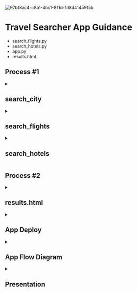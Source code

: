 ![97bf8ac4-c8a1-4bc1-811d-1d8d41459f5b](https://github.com/shouldbeclaudio/TravelSearcher_Project/assets/44953699/20a1627c-83db-4089-966b-fd530031d1e9)

# Travel Searcher App Guidance

- search_flights.py
- search_hotels.py
- app.py
- results.html

## Process #1

<details>
<summary><h2>search_city</h2></summary>

  - In function city_name, i made a API connection to retrieve the IATA airport codes to be able to search for city names to merge
    with hotel search and make a unique search by city name

  - def search_city "flight's"

         def search_city(city_name):
            url = "https://skyscanner-api.p.rapidapi.com/v3/geo/hierarchy/flights/en-US"

        headers = {
        "X-RapidAPI-Key": "81d929c401msh55db1148647344cp1f1e2djsnd3e37a9caf26",
        "X-RapidAPI-Host": "skyscanner-api.p.rapidapi.com"
         }

        response = requests.get(url, headers=headers)
        data = json.loads(response.text)

        places = data['places']

        for place_id, place_data in places.items():
            if place_data['name'].lower() == city_name.lower():
               entity_id = place_id
               iata = place_data.get('iata')
               return entity_id, iata
        return None, None

    - def search_city "Hotel's"

          def search_city(city_name):
              url = "https://skyscanner-api.p.rapidapi.com/v3/geo/hierarchy/flights/en-US"

             headers = {
                         "X-RapidAPI-Key": "81d929c401msh55db1148647344cp1f1e2djsnd3e37a9caf26",
                         "X-RapidAPI-Host": "skyscanner-api.p.rapidapi.com"
                       }

            response = requests.get(url, headers=headers)
            data = json.loads(response.text)

            places = data['places']

          for place_id, place_data in places.items():
                 if place_data['name'].lower() == city_name.lower():
                    entity_id = place_id
                    return entity_id

          return None
      
  
</details>

<details>
<summary><h2>search_flights</h2></summary>

   - In function search_flights, i made a API connection and made some setup's for flights search:

    def search_flights(departure_date, return_date, origin, destination, adults, min_price, max_price, limit=5):
                       origin_entity_id, origin_iata = search_city(origin)
                       destination_entity_id, destination_iata = search_city(destination)

    if origin_entity_id is None:
        print(f"Origin city '{origin}' not found.")
        return None

    if destination_entity_id is None:
        print(f"Destination city '{destination}' not found.")
        return None

    url = "https://skyscanner-api.p.rapidapi.com/v3e/flights/live/search/synced"

    payload = {
        "query": {
            "market": "PT",
            "locale": "pt-PT",
            "currency": "EUR",
            "queryLegs": [
                {
                    "originPlaceId": {"iata": origin_iata},
                    "destinationPlaceId": {"iata": destination_iata},
                    "date": {
                        "year": int(departure_date.split('-')[0]),
                        "month": int(departure_date.split('-')[1]),
                        "day": int(departure_date.split('-')[2])
                    }
                },
                {
                    "originPlaceId": {"iata": destination_iata},
                    "destinationPlaceId": {"iata": origin_iata},
                    "date": {
                        "year": int(return_date.split('-')[0]),
                        "month": int(return_date.split('-')[1]),
                        "day": int(return_date.split('-')[2])
                    }
                }
            ],
            "cabinClass": "CABIN_CLASS_ECONOMY",
            "adults": adults,
            "childrenAges": [0]
        }
    }

    headers = {
        "content-type": "application/json",
        "X-RapidAPI-Key": "81d929c401msh55db1148647344cp1f1e2djsnd3e37a9caf26",
        "X-RapidAPI-Host": "skyscanner-api.p.rapidapi.com"
    }

    response = requests.post(url, json=payload, headers=headers)
    print("Response:", response.status_code)
    print("Response Content:", response.content)

    flight_details = []    
    
    min_price = float(min_price)
    max_price = float(max_price)
    
    if response.status_code == 200:
        itineraries = response.json().get("content", {}).get("results", {}).get("itineraries", {})
        if itineraries:
            flight_details = []
            for itinerary_id, itinerary_info in itineraries.items():
                pricing_options = itinerary_info.get("pricingOptions", [])
                for pricing_option in pricing_options:
                    price = pricing_option.get("price", {}).get("amount")
                    if price and min_price <= float(price) <= max_price:
                        outbound_date = departure_date
                        inbound_date = return_date
                        outbound_origin = origin
                        outbound_destination = destination
                        inbound_origin = destination
                        inbound_destination = origin

                        flight_details.append([
                            outbound_date,
                            outbound_origin,
                            outbound_destination,
                            inbound_date,
                            inbound_origin,
                            inbound_destination,
                            price
                        ])

    if flight_details:
        flight_df = pd.DataFrame(flight_details, columns=[
            "Outbound Date",
            "Outbound Origin",
            "Outbound Destination",
            "Inbound Date",
            "Inbound Origin",
            "Inbound Destination",
            "Price"
        ])
        flight_df["Outbound Date"] = pd.to_datetime(flight_df["Outbound Date"])
        flight_df["Inbound Date"] = pd.to_datetime(flight_df["Inbound Date"])

        if not flight_df.empty:
            flight_df["Outbound Date"] = pd.to_datetime(flight_df["Outbound Date"])
            flight_df["Inbound Date"] = pd.to_datetime(flight_df["Inbound Date"])

            return flight_df
        else:
            print("No flights found.")
            return pd.DataFrame()
     
</details>

<details>
<summary><h2>search_hotels</h2></summary>

   - In function search_hotels, i made a API connection and made some setup's for hotels search:

    def search_hotels(city_name, inbound_date, outbound_date, num_rooms, num_people, market, min_price=None, max_price=None, limit=None):
                      entity_id = search_city(city_name)

    if entity_id is None:
        print("City not found.")
        return None

    url = "https://skyscanner-api.p.rapidapi.com/v3e/hotels/live/search/create"

    payload = {
        "query": {
            "market": "PT",
            "locale": "pt-PT",
            "currency": "EUR",
            "adults": num_people,
            "placeId": {"entityId": entity_id},
            "checkInDate": {
                "year": inbound_date.year,
                "month": inbound_date.month,
                "day": inbound_date.day
            },
            "checkOutDate": {
                "year": outbound_date.year,
                "month": outbound_date.month,
                "day": outbound_date.day
            },
            "rooms": num_rooms,
            "sortBy": "RELEVANCE_DESC"
        }
    }

    if min_price is not None:
        payload["query"]["priceRange"] = {"min": min_price}
    if max_price is not None:
        payload["query"]["priceRange"] = {"max": max_price}
    if min_price is not None and max_price is not None:
        payload["query"]["priceRange"] = {"min": min_price, "max": max_price}

    headers = {
        "content-type": "application/json",
        "X-RapidAPI-Key": "81d929c401msh55db1148647344cp1f1e2djsnd3e37a9caf26",
        "X-RapidAPI-Host": "skyscanner-api.p.rapidapi.com"
    }

    response = requests.post(url, json=payload, headers=headers)
    data = json.loads(response.text)

    if limit is not None and len(data["content"]["results"]["hotels"]) > limit:
        data["content"]["results"]["hotels"] = data["content"]["results"]["hotels"][:limit]

    return data

</details>

## Process #2

<details>
<summary><h2>results.html</h2></summary>

  - Flight Search

            function sortFlightTable() {
            const flightTable = document.getElementById('flight-table');
            const sortOption = document.getElementById('flight-sort').value;
            const rows = Array.from(flightTable.getElementsByTagName('tr')).slice(1);
            rows.sort((a, b) => {
                const aPrice = parseFloat(a.getElementsByTagName('td')[6].innerText);
                const bPrice = parseFloat(b.getElementsByTagName('td')[6].innerText);
                if (sortOption === 'price-low-high') {
                    return aPrice - bPrice;
                } else {
                    return bPrice - aPrice;
                }
            });
            rows.forEach(row => flightTable.appendChild(row));
        }

   - Hotel Search

              function sortHotelTable() {
            const hotelTable = document.getElementById('hotel-table');
            const sortOption = document.getElementById('hotel-sort').value;
            const rows = Array.from(hotelTable.getElementsByTagName('tr')).slice(1);
            rows.sort((a, b) => {
                const aPrice = parseFloat(a.getElementsByTagName('td')[4].innerText);
                const bPrice = parseFloat(b.getElementsByTagName('td')[4].innerText);
                if (sortOption === 'price-low-high') {
                    return aPrice - bPrice;
                } else {
                    return bPrice - aPrice;
                }
            });
            rows.forEach(row => hotelTable.appendChild(row));

         }


   - Hotel Histogram

    function generateHotelPriceHistogram(data, chartId, chosenPrice) {
        const bucketSize = 30;
        const minPrice = Math.min(...data.map(item => item.Price));
        const maxPrice = Math.max(...data.map(item => item.Price));
    
        const bucketCounts = new Array(Math.ceil((maxPrice - minPrice) / bucketSize)).fill(0);

        data.forEach(item => {
            const bucketIndex = Math.ceil((item.Price - minPrice) / bucketSize); // Modified line
            bucketCounts[bucketIndex]++;
        });

        const labels = bucketCounts.map((count, index) => {
            const bucketStart = minPrice + index * bucketSize;
            const bucketEnd = bucketStart + bucketSize;
            return `${bucketStart.toFixed(0)} - ${bucketEnd.toFixed(0)}`;
        });

        const ctx = document.getElementById(chartId).getContext('2d');
        const chosenBucketIndex = Math.floor((chosenPrice - minPrice) / bucketSize); // Updated line

        new Chart(ctx, {
            type: 'bar',
            data: {
                labels: labels,
                datasets: [{
                    label: 'Price',
                    data: bucketCounts,
                    backgroundColor: bucketCounts.map((count, index) => {
                        const bucketStart = minPrice + index * bucketSize;
                        const bucketEnd = bucketStart + bucketSize;
                        if (chosenPrice >= bucketStart && chosenPrice <= bucketEnd) {
                            return 'rgba(255, 0, 0, 0.7)';
                        } else {
                            return 'rgba(0, 0, 0, 0.7)';
                        }
                    }),
                    borderColor: 'black',
                    borderWidth: 1,
                }]
            },
            options: {
                scales: {
                    y: {
                        beginAtZero: true,
                        suggestedMax: Math.max(...bucketCounts) * 1.1,
                    },
                },
                plugins: {
                    legend: {
                        display: false,
                    },
                    annotation: {
                        annotations: [{
                            type: 'line',
                            mode: 'horizontal',
                            scaleID: 'y',
                            value: chosenPrice,
                            borderColor: 'red',
                            borderWidth: 2,
                            label: {
                                content: `Chosen Price: ${chosenPrice}`,
                                enabled: true,
                                position: 'right'
                            }
                        }]
                    }
                }
            }
        });
    }

        const hotelData = [];
        const hotelTable = document.getElementById('hotel-table');
        const hotelRows = hotelTable.getElementsByTagName('tr');
        for (let i = 1; i < hotelRows.length; i++) {
            const hotelColumns = hotelRows[i].getElementsByTagName('td');
            const hotelPrice = parseFloat(hotelColumns[4].innerText);
            hotelData.push({ Price: hotelPrice });
        }
    
        const chosenHotelPrice = Math.min(...hotelData.map(item => item.Price));
        generateHotelPriceHistogram(hotelData, 'hotel-prices-chart', chosenHotelPrice);



   - Flight Histogram

         function generateFlightPriceHistogram(data, chartId, chosenPrice) {
            const bucketSize = 80;
            const minPrice = Math.min(...data.map(item => item.Price));
            const maxPrice = Math.max(...data.map(item => item.Price));
            const bucketCounts = new Array(Math.ceil((maxPrice - minPrice) / bucketSize)).fill(0);
        
            data.forEach(item => {
                const bucketIndex = Math.floor((item.Price - minPrice) / bucketSize);
                bucketCounts[bucketIndex]++;
            });
        
            const labels = bucketCounts.map((count, index) => {
                const bucketStart = minPrice + index * bucketSize;
                const bucketEnd = bucketStart + bucketSize;
                return `${bucketStart.toFixed(0)} - ${bucketEnd.toFixed(0)}`;
            });
        
            const ctx = document.getElementById(chartId).getContext('2d');
        
            let chosenBucketIndex = Math.floor((chosenPrice - minPrice) / bucketSize);
            if (chosenBucketIndex < 0) {
                chosenBucketIndex = 0;
            } else if (chosenBucketIndex >= bucketCounts.length) {
                chosenBucketIndex = bucketCounts.length - 1;
            }
        
            const adjustedChosenPrice = minPrice + (chosenBucketIndex * bucketSize) + bucketSize / 2;
        
            new Chart(ctx, {
                type: 'bar',
                data: {
                    labels: labels,
                    datasets: [{
                        label: 'Price',
                        data: bucketCounts,
                        backgroundColor: bucketCounts.map((count, index) => {
                            const bucketStart = minPrice + index * bucketSize;
                            const bucketEnd = bucketStart + bucketSize;
                            if (chosenPrice >= bucketStart && chosenPrice <= bucketEnd) {
                                return 'rgba(255, 0, 0, 0.7)';
                            } else {
                                return 'rgba(0, 0, 0, 0.7)';
                            }
                        }),
                        borderColor: 'black',
                        borderWidth: 1,
                    }],
                },
                options: {
                    scales: {
                        y: {
                            beginAtZero: true,
                            suggestedMax: Math.max(...bucketCounts) * 1.1,
                        },
                    },
                    plugins: {
                        legend: {
                            display: false,
                        },
                        annotation: {
                            annotations: [{
                                type: 'line',
                                mode: 'horizontal',
                                scaleID: 'y',
                                value: adjustedChosenPrice,
                                borderColor: 'red',
                                borderWidth: 2,
                                label: {
                                    content: `Chosen Price: ${adjustedChosenPrice.toFixed(0)}`,
                                    enabled: true,
                                    position: 'right',
                                },
                            }],
                        },
                    },
                },
            });
         }
        
         const flightData = [];
         const flightTable = document.getElementById('flight-table');
         const flightRows = flightTable.getElementsByTagName('tr');
         for (let i = 1; i < flightRows.length; i++) {
            const flightColumns = flightRows[i].getElementsByTagName('td');
            const flightPrice = parseFloat(flightColumns[6].innerText);
            flightData.push({ Price: flightPrice });
         }
        
         const chosenFlightPrice = Math.min(...flightData.map(item => item.Price));
         generateFlightPriceHistogram(flightData, 'flight-prices-chart', chosenFlightPrice); 

 
</details>

<details>
<summary><h2>App Deploy</h2></summary>

- Terminal:
  
          ~ % cd Project
          ~ % python app.py

</details>

<details>
<summary><h2>App Flow Diagram</h2></summary>

<img width="710" alt="Captura de ecrã 2023-07-27, às 23 47 16" src="https://github.com/shouldbeclaudio/TravelSearcher_Project/assets/44953699/50625e02-4ec2-4db9-b40e-3048fd137b76">

</details>


<details>
<summary><h2>Presentation</h2></summary>

![1](https://github.com/shouldbeclaudio/TravelSearcher_Project/assets/44953699/7e0912c2-fa8c-402f-a628-3f648ec83ace)
![2](https://github.com/shouldbeclaudio/TravelSearcher_Project/assets/44953699/7f395a70-2a97-4c4d-ba6c-7b2d8d4d0605)
![3](https://github.com/shouldbeclaudio/TravelSearcher_Project/assets/44953699/c868c22c-738d-4744-ab65-6058024b0a50)
![4](https://github.com/shouldbeclaudio/TravelSearcher_Project/assets/44953699/608dc442-d595-4acc-85c9-5debfc5bde3a)
![5](https://github.com/shouldbeclaudio/TravelSearcher_Project/assets/44953699/b7669edb-e177-42c5-b083-a857cbb01e38)

</details>
